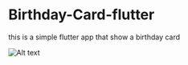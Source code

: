 # Birthday-Card-flutter
this is a simple flutter app that show a birthday card

![Alt text](images/birthday_card.png.png)
